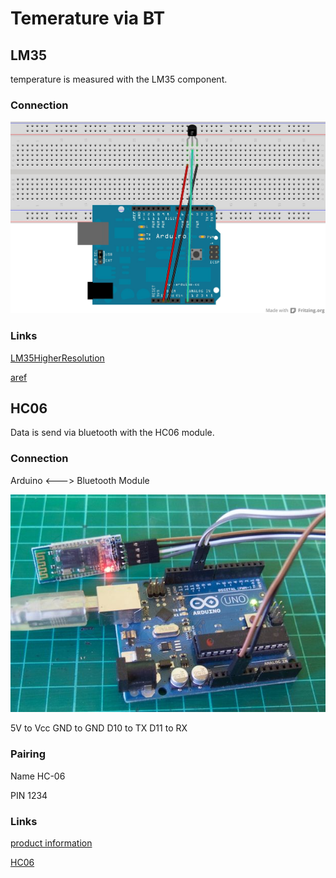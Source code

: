 Temerature via BT
=================

LM35
----

temperature is measured with the LM35 component.

### Connection

![cabeling](LM35_Temperatur_Steckplatine.jpg)

### Links

[LM35HigherResolution](http://playground.arduino.cc/Main/LM35HigherResolution)

[aref](http://tronixstuff.com/2013/12/12/arduino-tutorials-chapter-22-aref-pin/)

HC06
----

Data is send via bluetooth with the HC06 module.

### Connection

Arduino <---> Bluetooth Module

![cabeling](FXO75JTI3THAGV8.MEDIUM.jpg)

5V to Vcc
GND to GND
D10 to TX
D11 to RX

### Pairing

Name HC-06

PIN 1234

### Links

[product information](http://tronixlabs.com/breakout-boards/bluetooth/bluetooth-to-uart-serial-wireless-adaptor/)

[HC06](http://www.instructables.com/id/Tutorial-Using-HC06-Bluetooth-to-Serial-Wireless-U/)

